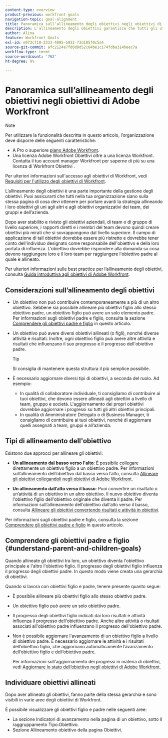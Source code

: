 ```yaml
---
content-type: overview
product-previous: workfront-goals
navigation-topic: goal-alignment
title: Panoramica sull’allineamento degli obiettivi negli obiettivi di Adobe Workfront
description: L’allineamento degli obiettivi garantisce che tutti gli utenti della tua organizzazione siano sulla stessa pagina per sapere cosa è necessario ottenere allineando i loro obiettivi gli uni agli altri e agli obiettivi organizzativi dei team, dei gruppi e dell’azienda.
author: Alina
feature: Workfront Goals
exl-id: e073cf10-2333-4095-b932-73d105f0c5a4
source-git-commit: afc2124a7fd0d9d52c04be1c174fdba314beec7a
workflow-type: tm+mt
source-wordcount: '762'
ht-degree: 0%

---
```


# Panoramica sull’allineamento degli obiettivi negli obiettivi di Adobe Workfront

>[!NOTE]
>
>Per utilizzare la funzionalità descritta in questo articolo, l’organizzazione deve disporre delle seguenti caratteristiche:
>* A Pro o superiore [piano Adobe Workfront](https://www.workfront.com/plans).
>* Una licenza Adobe Workfront Obiettivi oltre a una licenza Workfront. Contatta il tuo account manager Workfront per saperne di più su una licenza di Workfront Obiettivi .
>
>Per ulteriori informazioni sull&#39;accesso agli obiettivi di Workfront, vedi [Requisiti per l&#39;utilizzo degli obiettivi di Workfront](../../workfront-goals/goal-management/access-needed-for-wf-goals.md).

<!--drafted for P&P new model: the note at the top will need to be replaced with this:    
    
Your organization must have the following to use the functionality described in this article:    
    
* For the legacy plan and license structure:     
    
  * A Pro or higher [Adobe Workfront plan](https://www.workfront.com/plans).     
  * An Adobe Workfront Goals license in addition to a Workfront license.    
    
* For the current plan and license structure:    
    
  * An Ultimate plan     
        
    Or    
        
    An additional license for Adobe Workfront Goals for the Prime or Select Adobe Workfront plans. <is there a link we can add here for the plans and what they contain?!>    
    
Contact your Workfront account manager to learn about a Workfront Goals license.    
    
For additional information about access to Workfront Goals, see [Requirements to use Workfront Goals](../workfront-goals/goal-management/access-needed-for-wf-goals.md).    
-->

L’allineamento degli obiettivi è una parte importante della gestione degli obiettivi. Puoi assicurarti che tutti nella tua organizzazione siano sulla stessa pagina di cosa devi ottenere per portare avanti la strategia allineando i loro obiettivi gli uni agli altri e agli obiettivi organizzativi dei team, dei gruppi e dell’azienda.

Dopo aver stabilito e rivisto gli obiettivi aziendali, di team o di gruppo di livello superiore, i rapporti diretti e i membri del team devono quindi creare obiettivi più mirati che si sovrappongono dal livello superiore. Il campo di applicazione di tali obiettivi dovrebbe essere più ristretto e dovrebbe tener conto dell&#39;individuo designato come responsabile dell&#39;obiettivo e della loro portata di influenza. L&#39;obiettivo dovrebbe rispondere alla domanda su cosa devono raggiungere loro e il loro team per raggiungere l&#39;obiettivo padre al quale è allineato.

Per ulteriori informazioni sulle best practice per l’allineamento degli obiettivi, consulta [Guida introduttiva agli obiettivi di Adobe Workfront](../../workfront-goals/goal-management/getting-started-with-wf-goals.md).

## Considerazioni sull’allineamento degli obiettivi

* Un obiettivo non può contribuire contemporaneamente a più di un altro obiettivo. Sebbene sia possibile allineare più obiettivi figlio allo stesso obiettivo padre, un obiettivo figlio può avere un solo elemento padre. Per informazioni sugli obiettivi padre e figlio, consulta la sezione [Comprendere gli obiettivi padre e figlio](#understand-parent-and-children-goals) in questo articolo.
* Un obiettivo può avere diversi obiettivi allineati (o figli), nonché diverse attività e risultati. Inoltre, ogni obiettivo figlio può avere altre attività e risultati che influenzano il suo progresso e il progresso dell&#39;obiettivo padre.

   >[!TIP]
   >
   >Si consiglia di mantenere questa struttura il più semplice possibile.

* È necessario aggiornare diversi tipi di obiettivi, a seconda del ruolo. Ad esempio:

   * In qualità di collaboratore individuale, ti consigliamo di contribuire ai tuoi obiettivi, che devono essere allineati agli obiettivi a livello di team, gruppo e società. L&#39;aggiornamento dei propri obiettivi dovrebbe aggiornare i progressi su tutti gli altri obiettivi principali.
   * In qualità di Amministratore Delegato o di Business Manager, ti consigliamo di contribuire ai tuoi obiettivi, nonché di aggiornare quelli assegnati a team, gruppi e all’azienda.

## Tipi di allineamento dell&#39;obiettivo

Esistono due approcci per allineare gli obiettivi:

* **Un allineamento dal basso verso l&#39;alto**: È possibile collegare direttamente un obiettivo figlio a un obiettivo padre. Per informazioni sull’allineamento dell’obiettivo dal basso verso l’alto, consulta [Allineare gli obiettivi collegandoli negli obiettivi di Adobe Workfront](../../workfront-goals/goal-alignment/align-goals-by-connecting-them.md).

* **Un allineamento dall’alto verso il basso**: Puoi convertire un risultato o un’attività di un obiettivo in un altro obiettivo. Il nuovo obiettivo diventa l&#39;obiettivo figlio dell&#39;obiettivo originale che diventa il padre. Per informazioni sull’allineamento dell’obiettivo dall’alto verso il basso, consulta [Allineare gli obiettivi convertendo risultati e attività in obiettivi](../../workfront-goals/goal-alignment/align-goals-by-converting-results-activities.md).

Per informazioni sugli obiettivi padre e figlio, consulta la sezione [Comprendere gli obiettivi padre e figlio](#understand-parent-and-children-goals) in questo articolo.

## Comprendere gli obiettivi padre e figlio {#understand-parent-and-children-goals}

Quando allineate gli obiettivi tra loro, un obiettivo diventa l&#39;obiettivo principale e l&#39;altro l&#39;obiettivo figlio. Il progresso degli obiettivi figlio influenza il progresso degli obiettivi padre. In questo modo viene creata una gerarchia di obiettivi.

Quando si lavora con obiettivi figlio e padre, tenere presente quanto segue:

* È possibile allineare più obiettivi figlio allo stesso obiettivo padre.
* Un obiettivo figlio può avere un solo obiettivo padre.
* Il progresso degli obiettivi figlio indicati dai loro risultati e attività influenza il progresso dell&#39;obiettivo padre. Anche altre attività o risultati associati all&#39;obiettivo padre influenzano il progresso dell&#39;obiettivo padre.
* Non è possibile aggiornare l&#39;avanzamento di un obiettivo figlio a livello di obiettivo padre. È necessario aggiornare le attività e i risultati dell’obiettivo figlio, che aggiornano automaticamente l’avanzamento dell’obiettivo figlio e dell’obiettivo padre.

   Per informazioni sull&#39;aggiornamento dei progressi in materia di obiettivi, vedi [Aggiornare lo stato dell’obiettivo negli obiettivi di Adobe Workfront](../../workfront-goals/goal-review-and-workfront-goals-sections/check-in-goals.md).

## Individuare obiettivi allineati

Dopo aver allineato gli obiettivi, fanno parte della stessa gerarchia e sono visibili in varie aree degli obiettivi di Workfront.

<!--
* In the Production enviroment, you can view children and parent goals in the following areas:

    * The Goal Details panel
    * Goal List
    * Goal Alignment section
    * Check-in section
    * Pulse section
    * You can view all the parent goals of a goal in the Goal Hierarchy field of a Project or Goal report.
-->
È possibile visualizzare gli obiettivi figlio e padre nelle seguenti aree:

* La sezione Indicatori di avanzamento nella pagina di un obiettivo, sotto il raggruppamento Tipo:Obiettivo.
* Sezione Allineamento obiettivo della pagina Obiettivi.




